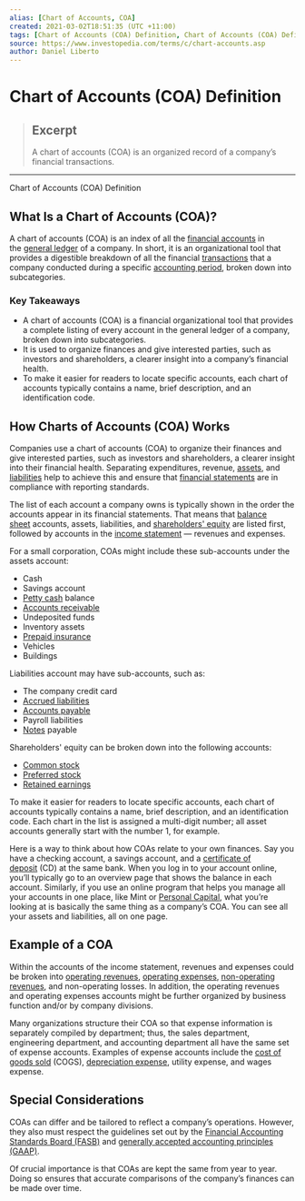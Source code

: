 ```yaml
---
alias: [Chart of Accounts, COA]
created: 2021-03-02T18:51:35 (UTC +11:00)
tags: [Chart of Accounts (COA) Definition, Chart of Accounts (COA) Definition]
source: https://www.investopedia.com/terms/c/chart-accounts.asp
author: Daniel Liberto
---
```


# Chart of Accounts (COA) Definition

> ## Excerpt
> A chart of accounts (COA) is an organized record of a company’s financial transactions.

---

Chart of Accounts (COA) Definition
## What Is a Chart of Accounts (COA)?

A chart of accounts (COA) is an index of all the [financial accounts](https://www.investopedia.com/terms/f/financial-account.asp) in the [general ledger](https://www.investopedia.com/terms/g/generalledger.asp) of a company. In short, it is an organizational tool that provides a digestible breakdown of all the financial [transactions](https://www.investopedia.com/terms/t/transaction.asp) that a company conducted during a specific [accounting period](https://www.investopedia.com/terms/a/accountingperiod.asp), broken down into subcategories.

### Key Takeaways

-   A chart of accounts (COA) is a financial organizational tool that provides a complete listing of every account in the general ledger of a company, broken down into subcategories.
-   It is used to organize finances and give interested parties, such as investors and shareholders, a clearer insight into a company’s financial health.
-   To make it easier for readers to locate specific accounts, each chart of accounts typically contains a name, brief description, and an identification code.

## How Charts of Accounts (COA) Works

Companies use a chart of accounts (COA) to organize their finances and give interested parties, such as investors and shareholders, a clearer insight into their financial health. Separating expenditures, revenue, [assets](https://www.investopedia.com/terms/a/asset.asp), and [liabilities](https://www.investopedia.com/terms/l/liability.asp) help to achieve this and ensure that [financial statements](https://www.investopedia.com/terms/f/financial-statements.asp) are in compliance with reporting standards.

The list of each account a company owns is typically shown in the order the accounts appear in its financial statements. That means that [balance sheet](https://www.investopedia.com/terms/b/balancesheet.asp) accounts, assets, liabilities, and [shareholders' equity](https://www.investopedia.com/terms/s/shareholdersequity.asp) are listed first, followed by accounts in the [income statement](https://www.investopedia.com/terms/i/incomestatement.asp) — revenues and expenses.

For a small corporation, COAs might include these sub-accounts under the assets account:

-   Cash
-   Savings account
-   [Petty cash](https://www.investopedia.com/terms/p/pettycash.asp) balance
-   [Accounts receivable](https://www.investopedia.com/terms/a/accountsreceivable.asp)
-   Undeposited funds
-   Inventory assets
-   [Prepaid insurance](https://www.investopedia.com/terms/p/prepaid-insurance.asp)
-   Vehicles
-   Buildings

Liabilities account may have sub-accounts, such as:

-   The company credit card
-   [Accrued liabilities](https://www.investopedia.com/terms/a/accrued-liability.asp)
-   [Accounts payable](https://www.investopedia.com/terms/a/accountspayable.asp)
-   Payroll liabilities
-   [Notes](https://www.investopedia.com/terms/n/note.asp) payable

Shareholders' equity can be broken down into the following accounts:

-   [Common stock](https://www.investopedia.com/terms/c/commonstock.asp)
-   [Preferred stock](https://www.investopedia.com/terms/p/preferredstock.asp)
-   [Retained earnings](https://www.investopedia.com/terms/r/retainedearnings.asp)

To make it easier for readers to locate specific accounts, each chart of accounts typically contains a name, brief description, and an identification code. Each chart in the list is assigned a multi-digit number; all asset accounts generally start with the number 1, for example.

Here is a way to think about how COAs relate to your own finances. Say you have a checking account, a savings account, and a [certificate of deposit](https://www.investopedia.com/terms/c/certificateofdeposit.asp) (CD) at the same bank. When you log in to your account online, you’ll typically go to an overview page that shows the balance in each account. Similarly, if you use an online program that helps you manage all your accounts in one place, like Mint or [Personal Capital](https://www.investopedia.com/personal-capital-review-4587916), what you’re looking at is basically the same thing as a company’s COA. You can see all your assets and liabilities, all on one page.

## Example of a COA

Within the accounts of the income statement, revenues and expenses could be broken into [operating revenues](https://www.investopedia.com/terms/o/operating-revenue.asp), [operating expenses](https://www.investopedia.com/terms/o/operating_expense.asp), [non-operating revenues](https://www.investopedia.com/terms/n/non-operating-income.asp), and non-operating losses. In addition, the operating revenues and operating expenses accounts might be further organized by business function and/or by company divisions.

Many organizations structure their COA so that expense information is separately compiled by department; thus, the sales department, engineering department, and accounting department all have the same set of expense accounts. Examples of expense accounts include the [cost of goods sold](https://www.investopedia.com/terms/c/cogs.asp) (COGS), [depreciation expense](https://www.investopedia.com/terms/d/depreciation.asp), utility expense, and wages expense.

## Special Considerations

COAs can differ and be tailored to reflect a company’s operations. However, they also must respect the guidelines set out by the [Financial Accounting Standards Board (FASB)](https://www.investopedia.com/terms/f/fasb.asp) and [generally accepted accounting principles (GAAP)](https://www.investopedia.com/terms/g/gaap.asp).

Of crucial importance is that COAs are kept the same from year to year. Doing so ensures that accurate comparisons of the company’s finances can be made over time.
